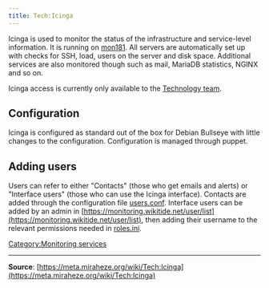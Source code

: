 ```yaml
---
title: Tech:Icinga
---
```


Icinga is used to monitor the status of the infrastructure and service-level information. It is running on [mon181](/tech-docs/techmon181.md). All servers are automatically set up with checks for SSH, load, users on the server and disk space. Additional services are also monitored though such as mail, MariaDB statistics, NGINX and so on.

Icinga access is currently only available to the [Technology team](/tech-docs/techvolunteers.md).

## Configuration 

Icinga is configured as standard out of the box for Debian Bullseye with little changes to the configuration. Configuration is managed through puppet.

## Adding users 

Users can refer to either "Contacts" (those who get emails and alerts) or "Interface users" (those who can use the Icinga interface). Contacts are added through the configuration file [users.conf](https://github.com/miraheze/puppet/blob/master/modules/monitoring/files/users.conf). Interface users can be added by an admin in [https://monitoring.wikitide.net/user/list](https://monitoring.wikitide.net/user/list), then adding their username to the relevant permissions needed in [roles.ini](https://github.com/miraheze/puppet/blob/master/modules/icingaweb2/templates/roles.ini.erb).

[Category:Monitoring services](https://meta.miraheze.org/wiki/Category:Monitoring_services)

----
**Source**: [https://meta.miraheze.org/wiki/Tech:Icinga](https://meta.miraheze.org/wiki/Tech:Icinga)